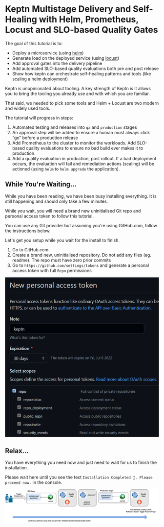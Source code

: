 # Keptn Multistage Delivery and Self-Healing with Helm, Prometheus, Locust and SLO-based Quality Gates
The goal of this tutorial is to:

- Deploy a microservice (using [helm](https://helm.sh))
- Generate load on the deployed service (using [locust](https://locust.io))
- Add approval gates into the delivery pipeline
- Add automated SLO-based quality evaluations both pre and post release
- Show how keptn can orchestrate self-healing patterns and tools (like scaling a helm deployment)

Keptn is unopinionated about tooling. A key strength of Keptn is it allows you to bring the tooling you already use and with which you are familiar.

That said, we needed to pick some tools and Helm + Locust are two modern and widely used tools.

The tutorial will progress in steps:

1. Automated testing and releases into `qa` and `production` stages
2. An approval step will be added to ensure a human must always click “go” before a production release
3. Add Prometheus to the cluster to monitor the workloads. Add SLO-based quality evaluations to ensure no bad build ever makes it to production.
4. Add a quality evaluation in production, post rollout. If a bad deployment occurs, the evaluation will fail and remediation actions (scaling) will be actioned (using `helm` to `helm upgrade` the application).

## While You're Waiting...

While you have been reading, we have been busy installing everything. It is still happening and should only take a few minutes.

While you wait, you will need a brand new uninitialised Git repo and personal access token to follow this tutorial.

You can use any Git provider but assuming you're using GitHub.com, follow the instructions below.

Let's get you setup while you wait for the install to finish.

1. Go to GitHub.com
2. Create a brand new, uninitialised repository. Do not add any files (eg. readme). The repo must have zero prior commits
3. Go to `https://github.com/settings/tokens` and generate a personal access token with full `Repo` permissions

![repo](./assets/repo-token.png)

## Relax...

You have everything you need now and just need to wait for us to finish the installation.

Please wait here until you see the text `Installation Completed 🎉. Please proceed now.` in the console.

![keptn-cloud-native](./assets/overview_image.drawio.png)
